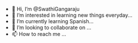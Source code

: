 - 👋 Hi, I’m @SwathiGangaraju
- 👀 I’m interested in learning new things everyday...
- 🌱 I’m currently learning Spanish...
- 💞️ I’m looking to collaborate on ...
- 📫 How to reach me ...

<!---
SwathiGangaraju/SwathiGangaraju is a ✨ special ✨ repository because its `README.md` (this file) appears on your GitHub profile.
You can click the Preview link to take a look at your changes.
--->
